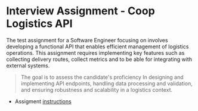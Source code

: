 # Interview Assignment - Coop Logistics API

The test assignment for a Software Engineer
focusing on involves developing a functional
API that enables efficient management of logistics operations.
This assignment requires implementing key features
such as collecting delivery routes, collect metrics
and to be able for integrating with external systems.

> The goal is to assess the candidate's proficiency
> In designing and implementing API endpoints,
> handling data processing and validation,
> and ensuring robustness and scalability in a logistics context.

- Assigment [instructions](docs/INDEX.md)
